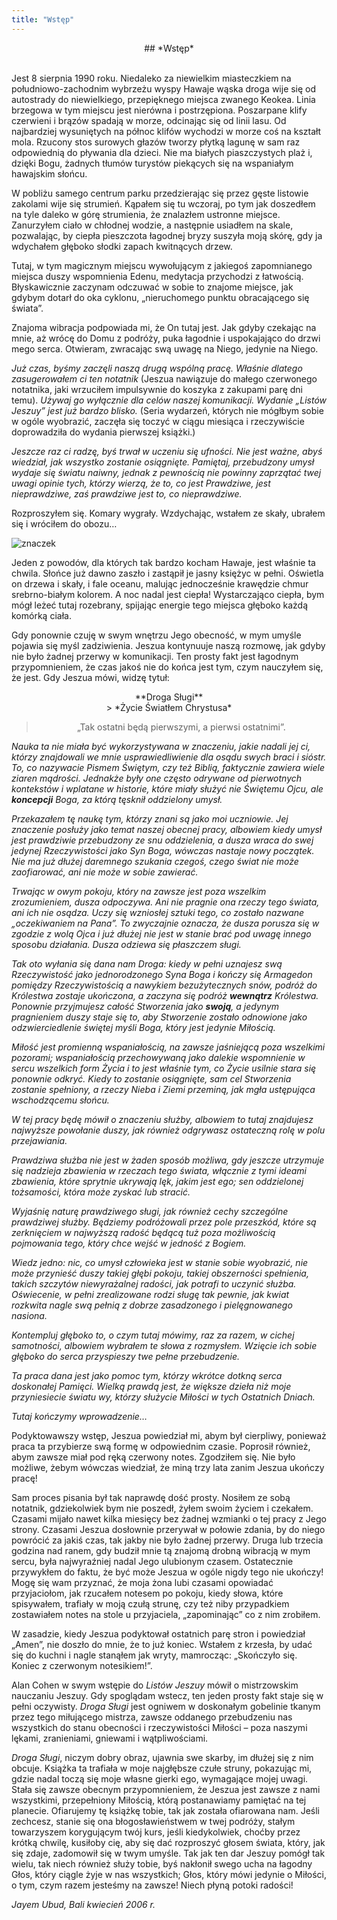 ```yaml
---
title: "Wstęp"
---
```


<div markdown="1" align="center">
## *Wstęp*
</div>
&nbsp;

Jest 8 sierpnia 1990 roku. Niedaleko za niewielkim miasteczkiem na południowo-zachodnim 
wybrzeżu wyspy Hawaje wąska droga wije się od autostrady do niewielkiego, przepięknego miejsca zwanego Keokea. Linia brzegowa w tym miejscu jest nierówna i postrzępiona. Poszarpane klify czerwieni i brązów spadają w morze, odcinając się od linii lasu. Od najbardziej wysuniętych na północ klifów wychodzi w morze coś na kształt mola. Rzucony stos surowych głazów tworzy płytką lagunę w sam raz odpowiednią do pływania dla dzieci. Nie ma białych piaszczystych plaż i, dzięki Bogu, żadnych tłumów turystów piekących się na wspaniałym hawajskim słońcu.

W pobliżu samego centrum parku przedzierając się przez gęste listowie zakolami wije się strumień. Kąpałem się tu wczoraj, po tym jak doszedłem na tyle daleko w górę strumienia, że znalazłem ustronne miejsce. Zanurzyłem ciało w chłodnej wodzie, a następnie usiadłem na skale, pozwalając, by ciepła pieszczota łagodnej bryzy suszyła moją skórę, gdy ja wdychałem głęboko słodki zapach kwitnących drzew.

Tutaj, w tym magicznym miejscu wywołującym z jakiegoś zapomnianego miejsca duszy wspomnienia Edenu, medytacja przychodzi z łatwością. Błyskawicznie zaczynam odczuwać w sobie to znajome miejsce, jak gdybym dotarł do oka cyklonu, „nieruchomego punktu obracającego się świata”. 

Znajoma wibracja podpowiada mi, że On tutaj jest. Jak gdyby czekając na mnie, aż wrócę do Domu z podróży, puka łagodnie i uspokajająco do drzwi mego serca. Otwieram, zwracając swą uwagę na Niego, jedynie na Niego. 

*Już czas, byśmy zaczęli naszą drugą wspólną pracę. Właśnie dlatego zasugerowałem ci ten notatnik* (Jeszua nawiązuje do małego czerwonego notatnika, jaki wrzuciłem impulsywnie do koszyka z zakupami parę dni temu). *Używaj go wyłącznie dla celów naszej komunikacji. Wydanie „Listów Jeszuy” jest już bardzo blisko.* (Seria wydarzeń, których nie mógłbym sobie w ogóle wyobrazić, zaczęła się toczyć w ciągu miesiąca i rzeczywiście doprowadziła do wydania pierwszej książki.)

*Jeszcze raz ci radzę, byś trwał w uczeniu się ufności. Nie jest ważne, abyś wiedział, jak wszystko zostanie osiągnięte. Pamiętaj, przebudzony umysł wydaje się światu naiwny, jednak z pewnością nie powinny zaprzątać twej uwagi opinie tych, którzy wierzą, że to, co jest Prawdziwe, jest nieprawdziwe, zaś prawdziwe jest to, co nieprawdziwe.*

Rozproszyłem się. Komary wygrały. Wzdychając, wstałem ze skały, ubrałem się i wróciłem do obozu&hellip;

![znaczek]({{page.little-separator}})

Jeden z powodów, dla których tak bardzo kocham Hawaje, jest właśnie ta chwila. Słońce już dawno zaszło i zastąpił je jasny księżyc w pełni. Oświetla on drzewa i skały, i fale oceanu, malując jednocześnie krawędzie chmur srebrno-białym kolorem. A noc nadal jest ciepła! Wystarczająco ciepła, bym mógł leżeć tutaj rozebrany, spijając energie tego miejsca głęboko każdą komórką ciała.

Gdy ponownie czuję w swym wnętrzu Jego obecność, w mym umyśle pojawia się myśl zadziwienia. Jeszua kontynuuje naszą rozmowę, jak gdyby nie było żadnej przerwy w komunikacji. Ten prosty fakt jest łagodnym przypomnieniem, że czas jakoś nie do końca jest tym, czym nauczyłem się, że jest. Gdy Jeszua mówi, widzę tytuł:

<div markdown="1" align="center"
> **Droga Sługi**<br>
> *Życie Światłem Chrystusa*

> „Tak ostatni będą pierwszymi, a pierwsi ostatnimi”. 

</div>

*Nauka ta nie miała być wykorzystywana w znaczeniu, jakie nadali jej ci, którzy znajdowali we mnie usprawiedliwienie dla osądu swych braci i sióstr. To, co nazywacie Pismem Świętym, czy też Biblią, faktycznie zawiera wiele ziaren mądrości. Jednakże były one często odrywane od pierwotnych kontekstów i wplatane w historie, które miały służyć nie Świętemu Ojcu, ale **koncepcji** Boga, za którą tęsknił oddzielony umysł.*

*Przekazałem tę naukę tym, którzy znani są jako moi uczniowie. Jej znaczenie posłuży jako temat naszej obecnej pracy, albowiem kiedy umysł jest prawdziwie przebudzony ze snu oddzielenia, a dusza wraca do swej jedynej Rzeczywistości jako Syn Boga, wówczas nastaje nowy początek. Nie ma już dłużej daremnego szukania czegoś, czego świat nie może zaofiarować, ani nie może w sobie zawierać.*

*Trwając w owym pokoju, który na zawsze jest poza wszelkim zrozumieniem, dusza odpoczywa. Ani nie pragnie ona rzeczy tego świata, ani ich nie osądza. Uczy się wzniosłej sztuki tego, co zostało nazwane „oczekiwaniem na Pana”. To zwyczajnie oznacza, że dusza porusza się w zgodzie z wolą Ojca i już dłużej nie jest w stanie brać pod uwagę innego sposobu działania. Dusza odziewa się płaszczem sługi.*

*Tak oto wyłania się dana nam Droga: kiedy w pełni uznajesz swą Rzeczywistość jako jednorodzonego Syna Boga i kończy się Armagedon pomiędzy Rzeczywistością a nawykiem bezużytecznych snów, podróż do Królestwa zostaje ukończona, a zaczyna się podróż **wewnątrz** Królestwa. Ponownie przyjmujesz całość Stworzenia jako **swoją**, a jedynym pragnieniem duszy staje się to, aby Stworzenie zostało odnowione jako odzwierciedlenie świętej myśli Boga, który jest jedynie Miłością.*

*Miłość jest promienną wspaniałością, na zawsze jaśniejącą poza wszelkimi pozorami; wspaniałością przechowywaną jako dalekie wspomnienie w sercu wszelkich form Życia i to jest właśnie tym, co Życie usilnie stara się ponownie odkryć. Kiedy to zostanie osiągnięte, sam cel Stworzenia zostanie spełniony, a rzeczy Nieba i Ziemi przeminą, jak mgła ustępująca wschodzącemu słońcu.*

*W tej pracy będę mówił o znaczeniu służby, albowiem to tutaj znajdujesz najwyższe powołanie duszy, jak również odgrywasz ostateczną rolę w polu przejawiania.*

*Prawdziwa służba nie jest w żaden sposób możliwa, gdy jeszcze utrzymuje się nadzieja zbawienia w rzeczach tego świata, włącznie z tymi ideami zbawienia, które sprytnie ukrywają lęk, jakim jest ego; sen oddzielonej tożsamości, która może zyskać lub stracić.*

*Wyjaśnię naturę prawdziwego sługi, jak również cechy szczególne prawdziwej służby. Będziemy podróżowali przez pole przeszkód, które są zerknięciem w najwyższą radość będącą tuż poza możliwością pojmowania tego, który chce wejść w jedność z Bogiem.*

*Wiedz jedno: nic, co umysł człowieka jest w stanie sobie wyobrazić, nie może przynieść duszy takiej głębi pokoju, takiej obszerności spełnienia, takich szczytów niewyrażalnej radości, jak potrafi to uczynić służba. Oświecenie, w pełni zrealizowane rodzi sługę tak pewnie, jak kwiat rozkwita nagle swą pełnią z dobrze zasadzonego i pielęgnowanego nasiona.*

*Kontempluj głęboko to, o czym tutaj mówimy, raz za razem, w cichej samotności, albowiem wybrałem te słowa z rozmysłem. Wzięcie ich sobie głęboko do serca przyspieszy twe pełne przebudzenie.*

*Ta praca dana jest jako pomoc tym, którzy wkrótce dotkną serca doskonałej Pamięci. Wielką prawdą jest, że większe dzieła niż moje przyniesiecie światu wy, którzy służycie Miłości w tych Ostatnich Dniach.*

*Tutaj kończymy wprowadzenie…*

Podyktowawszy wstęp, Jeszua powiedział mi, abym był cierpliwy, ponieważ praca ta przybierze swą formę w odpowiednim czasie. Poprosił również, abym zawsze miał pod ręką czerwony notes. Zgodziłem się. Nie było możliwe, żebym wówczas wiedział, że miną trzy lata zanim Jeszua ukończy pracę!

Sam proces pisania był tak naprawdę dość prosty. Nosiłem ze sobą notatnik, gdziekolwiek bym nie poszedł, żyłem swoim życiem i czekałem. Czasami mijało nawet kilka miesięcy bez żadnej  wzmianki o tej pracy z Jego strony. Czasami Jeszua dosłownie przerywał w połowie zdania, by do niego powrócić za jakiś czas, tak jakby nie było żadnej przerwy. Druga lub trzecia godzina nad ranem, gdy budził mnie tą znajomą drobną wibracją w mym sercu, była najwyraźniej nadal Jego ulubionym czasem. Ostatecznie przywykłem do faktu, że być może Jeszua w ogóle nigdy tego nie ukończy! Mogę się wam przyznać, że moja żona lubi czasami opowiadać przyjaciołom, jak rzucałem notesem po pokoju, kiedy słowa, które spisywałem, trafiały w moją czułą strunę, czy też niby przypadkiem zostawiałem notes na stole u przyjaciela, „zapominając” co z nim zrobiłem.

W zasadzie, kiedy Jeszua podyktował ostatnich parę stron i powiedział „Amen”, nie doszło do mnie, że to już koniec. Wstałem z krzesła, by udać się do kuchni i nagle stanąłem jak wryty, mamrocząc: „Skończyło się. Koniec z czerwonym notesikiem!”. 

Alan Cohen w swym wstępie do *Listów Jeszuy* mówił o mistrzowskim nauczaniu Jeszuy. Gdy spoglądam wstecz, ten jeden prosty fakt staje się w pełni oczywisty. *Droga Sługi* jest ogniwem w doskonałym gobelinie tkanym przez tego miłującego mistrza, zawsze oddanego przebudzeniu nas wszystkich do stanu obecności i rzeczywistości Miłości – poza naszymi lękami, zranieniami, gniewami i wątpliwościami.

*Droga Sługi*, niczym dobry obraz, ujawnia swe skarby, im dłużej się z nim obcuje. Książka ta trafiała w moje najgłębsze czułe struny, pokazując mi, gdzie nadal toczą się moje własne gierki ego, wymagające mojej uwagi. Stała się zawsze obecnym przypomnieniem, że Jeszua jest zawsze z nami wszystkimi, przepełniony Miłością, którą postanawiamy pamiętać na tej planecie. Ofiarujemy tę książkę tobie, tak jak została ofiarowana nam. Jeśli zechcesz, stanie się ona błogosławieństwem w twej podróży, stałym towarzyszem korygującym twój kurs, jeśli kiedykolwiek, choćby przez krótką chwilę, kusiłoby cię, aby się dać rozproszyć głosem świata, który, jak się zdaje, zadomowił się w twym umyśle. Tak jak ten dar Jeszuy pomógł tak wielu, tak niech również  służy tobie, byś nakłonił swego ucha na łagodny Głos, który ciągle żyje w nas wszystkich; Głos, który mówi jedynie o Miłości, o tym, czym razem jesteśmy na zawsze! Niech płyną potoki radości!

*Jayem*
*Ubud, Bali*
*kwiecień 2006 r.*

